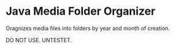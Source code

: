 # Java Media Folder Organizer

Oragnizes media files into folders by year and month of creation.

DO NOT USE. UNTESTET.
